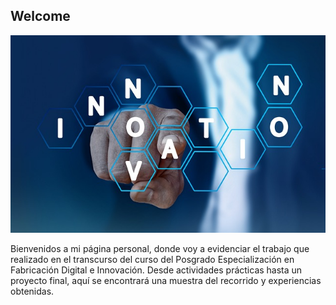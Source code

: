 ## Welcome

![](images/index.jpg)

Bienvenidos a mi página personal, donde voy a evidenciar el trabajo que realizado en el transcurso del curso del Posgrado Especialización en Fabricación Digital e Innovación. Desde actividades prácticas hasta un proyecto final, aquí se encontrará una muestra del recorrido y experiencias obtenidas. 